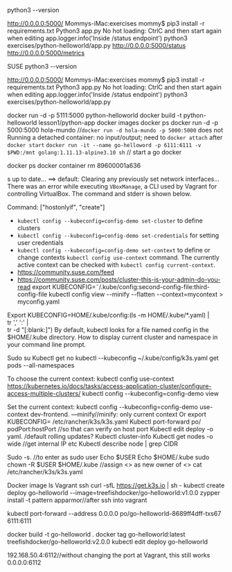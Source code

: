 python3 --version

http://0.0.0.0:5000/ 
Mommys-iMac:exercises mommy$ pip3 install -r requirements.txt
Python3 app.py
No hot loading: CtrlC and then start again when editing
app.logger.info('Inside /status endpoint')
python3 exercises/python-helloworld/app.py
http://0.0.0.0:5000/status
http://0.0.0.0:5000/metrics

SUSE
python3 --version

http://0.0.0.0:5000/ 
Mommys-iMac:exercises mommy$ pip3 install -r requirements.txt
Python3 app.py
No hot loading: CtrlC and then start again when editing
app.logger.info('Inside /status endpoint')
python3 exercises/python-helloworld/app.py

docker run -d -p 5111:5000 python-helloworld
docker build -t python-helloworld lesson1/python-app
docker images
docker ps
docker run -d  -p 5000:5000 hola-mundo //`docker run -d hola-mundo -p 5000:5000` does not 
Running a detached container: no input/output; need to `docker attach` after 
`docker start`
`docker run -it --name go-helloword -p 6111:6111 -v $PWD:/mnt golang:1.11.13-alpine3.10 sh` // start a go docker

docker ps
docker container rm 89600001a636

s up to date...
==> default: Clearing any previously set network interfaces...
There was an error while executing `VBoxManage`, a CLI used by Vagrant
for controlling VirtualBox. The command and stderr is shown below.

Command: ["hostonlyif", "create"]

* `kubectl config --kubeconfig=config-demo set-cluster` to define clusters
* `kubectl config --kubeconfig=config-demo set-credentials` for setting user credentials
* `kubectl config --kubeconfig=config-demo set-context` to define or change contexts
`kubectl config use-context` command. The currently active context can be checked with `kubectl config current-context`.
*  https://community.suse.com/feed
* https://community.suse.com/posts/cluster-this-is-your-admin-do-you-read
export KUBECONFIG=˜/.kube/config:second-config-file:third-config-file
kubectl config view --minify --flatten --context=mycontext > myconfig.yaml

Export KUBECONFIG=HOME/.kube/config:(ls -m HOME/.kube/*.yaml) | \
tr ',' ':' | \
tr -d "[:blank:]")
By default, kubectl looks for a file named config in the $HOME/.kube directory.
How to display current cluster and namespace in your command line prompt.

Sudo su
Kubectl get no
kubectl --kubeconfig ~/.kube/config/k3s.yaml get pods --all-namespaces

To choose the current context:
kubectl config use-context
https://kubernetes.io/docs/tasks/access-application-cluster/configure-access-multiple-clusters/
kubectl config --kubeconfig=config-demo view

Set the current context:
kubectl config --kubeconfig=config-demo use-context dev-frontend. —minify//minify: only current context
Or export KUBECONFIG= /etc/rancher/k3s/k3s.yaml
Kubectl port-forward po/<pod> podPort:hostPort //so that can verify on host port
Kubectl edit deploy <deploy> -o yaml. /default rolling updates?
Kubectl cluster-info
Kubectl get nodes -o wide //get internal IP etc
Kubectl describe node <node> | grep CIDR

Sudo -s. //to enter as sudo user
Echo $USER
Echo $HOME/.kube
sudo chown -R $USER $HOME/.kube //assign  <> as new owner of <>
cat /etc/rancher/k3s/k3s.yaml

Docker image ls
Vagrant ssh
curl -sfL https://get.k3s.io | sh -
kubectl create deploy go-helloworld --image=treefishdocker/go-helloworld:v1.0.0
zypper install -t pattern apparmor//after ssh into vagrant

kubectl port-forward --address 0.0.0.0 po/go-helloworld-8689ff4dff-txs67 6111:6111

docker build -t go-helloworld .
docker tag go-helloworld:latest treefishdocker/go-helloworld:v2.0.0
kubectl edit deploy go-helloworld

192.168.50.4:6112//without changing the port at Vagrant, this still works 
0.0.0.0:6112


